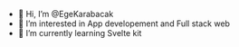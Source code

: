 - 👋 Hi, I’m @EgeKarabacak
- 👀 I’m interested in App developement and Full stack web
- 🌱 I’m currently learning Svelte kit

<!---
EgeKarabacak/EgeKarabacak is a ✨ special ✨ repository because its `README.md` (this file) appears on your GitHub profile.
You can click the Preview link to take a look at your changes.
--->
